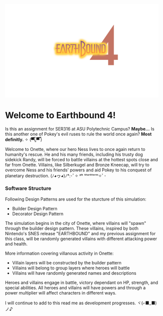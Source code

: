 ![Image description](ui/images/earthbound4.png)
 
# Welcome to Earthbound 4!
Is this an assignment for SER316 at ASU Polytechnic Campus? **Maybe...** Is this another one of Pokey's evil ruses to rule the world once again? **Most definitly.** ✧ (▀̿Ĺ̯▀̿ ̿) 

Welcome to Onette, where our hero Ness lives to once again return to humanity's rescue. He and his many friends, including his trusty dog sidekick Randy, will be forced to battle villains at the hottest spots close and far from Onette. Villains, like 
Silberkugel and Bronze Kneecap, will try to overcome Ness and his friends' powers and aid Pokey to his conquest of planetary destruction.  (ﾉ◕ヮ◕)ﾉ*:･ﾟ✧ ᵖᵏ ˢᵗᵃʳˢᵗᵒʳᵐ✧ﾟ･

### Software Structure 
Following Design Patterns are used for the sturcture of this simulation: 
- Builder Design Pattern
- Decorator Design Pattern

The simulation begins in the city of Onette, where villains will "spawn" through the builder design pattern. These villains, inspired by both Nintendo's SNES release "EARTHBOUND" and my previous assignment for this class, will be randomly generated villains with different attacking power and health. 

More information covering villanous activity in Onette: 
- Villain layers will be constructed by the builder pattern
- Villains will belong to group layers where heroes will battle
- Villains will have randomly generated names and descriptions

Heroes and villains engage in battle, victory dependant on HP, strength, and special abilities. All heroes and villains will have powers and through a power multiplier will affect characters in different ways. 

I will continue to add to this read me as development progresses.  ヾ(⌐■_■)ノ♪

